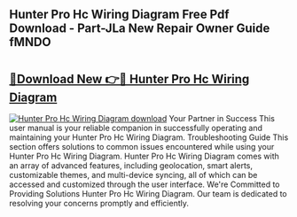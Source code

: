 ## Hunter Pro Hc Wiring Diagram Free Pdf Download - Part-JLa New Repair Owner Guide fMNDO

# <h2><a href="http://dfij0zt.blite.top/?on=Hunter+Pro+Hc+Wiring+Diagram">🔗Download New 👉🔴 Hunter Pro Hc Wiring Diagram</a></h2>

[![Hunter Pro Hc Wiring Diagram download](https://i.imgur.com/lujVjoI.png)](http://dfij0zt.blite.top/?on=Hunter+Pro+Hc+Wiring+Diagram)
Your Partner in Success This user manual is your reliable companion in successfully operating and maintaining your Hunter Pro Hc Wiring Diagram. Troubleshooting Guide This section offers solutions to common issues encountered while using your Hunter Pro Hc Wiring Diagram. Hunter Pro Hc Wiring Diagram comes with an array of advanced features, including geolocation, smart alerts, customizable themes, and multi-device syncing, all of which can be accessed and customized through the user interface. We're Committed to Providing Solutions Hunter Pro Hc Wiring Diagram. Our team is dedicated to resolving your concerns promptly and efficiently.
